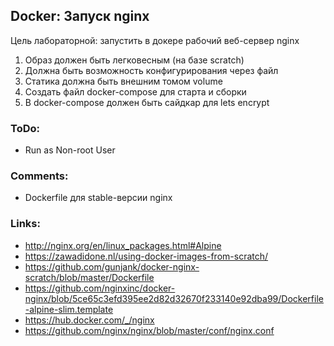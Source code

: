 ## Docker: Запуск nginx

Цель лабораторной: запустить в докере рабочий веб-сервер nginx

1. Образ должен быть легковесным (на базе scratch)
2. Должна быть возможность конфигурирования через файл
3. Статика должна быть внешним томом volume
4. Создать файл docker-compose для старта и сборки
5. В docker-compose должен быть сайдкар для lets encrypt

### ToDo:
- Run as Non-root User

### Comments:
- Dockerfile для stable-версии nginx

### Links:
- http://nginx.org/en/linux_packages.html#Alpine
- https://zawadidone.nl/using-docker-images-from-scratch/
- https://github.com/gunjank/docker-nginx-scratch/blob/master/Dockerfile
- https://github.com/nginxinc/docker-nginx/blob/5ce65c3efd395ee2d82d32670f233140e92dba99/Dockerfile-alpine-slim.template
- https://hub.docker.com/_/nginx
- https://github.com/nginx/nginx/blob/master/conf/nginx.conf
